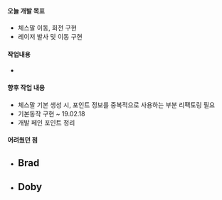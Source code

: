 #### 오늘 개발 목표

- 체스말 이동, 회전 구현
- 레이저 발사 및 이동 구현



#### 작업내용

- 



#### 향후 작업 내용

- 체스말 기본 생성 시, 포인트 정보를 중복적으로 사용하는 부분 리팩토링 필요
- 기본동작 구현 ~ 19.02.18
- 개발 페인 포인트 정리



#### 어려웠던 점

- Brad
  - 
- Doby
  - 